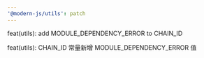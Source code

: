 ```yaml
---
'@modern-js/utils': patch
---
```


feat(utils): add MODULE_DEPENDENCY_ERROR to CHAIN_ID

feat(utils): CHAIN_ID 常量新增 MODULE_DEPENDENCY_ERROR 值
